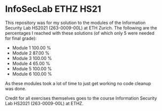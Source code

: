 # InfoSecLab ETHZ HS21

This repository was for my solution to the modules of the Information Security Lab HS2021 (263-0009-00L) at ETH Zurich.
The following are the percentages I reached with these solutions (of which only 5 were needed for final grade):
 - Module 1 100.00 %	 
 - Module 2  87.00 %	 
 - Module 3 100.00 %
 - Module 4  65.00 %
 - Module 5	100.00 %	
 - Module 6 100.00 %	 

As these modules took a lot of time to just get working no code cleanup was done.

Credit for all exercises themselves goes to the course Information Security Lab HS2021 (263-0009-00L) at ETHZ.
